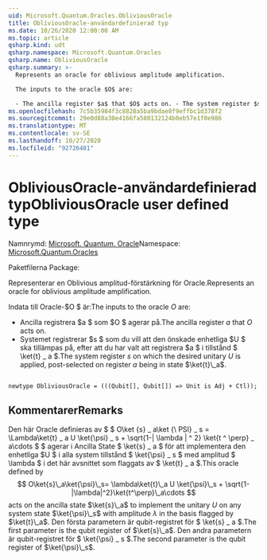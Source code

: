 ```yaml
---
uid: Microsoft.Quantum.Oracles.ObliviousOracle
title: ObliviousOracle-användardefinierad typ
ms.date: 10/26/2020 12:00:00 AM
ms.topic: article
qsharp.kind: udt
qsharp.namespace: Microsoft.Quantum.Oracles
qsharp.name: ObliviousOracle
qsharp.summary: >-
  Represents an oracle for oblivious amplitude amplification.

  The inputs to the oracle $O$ are:

  - The ancilla register $a$ that $O$ acts on. - The system register $s$ on which the desired unitary $U$ is applied, post-selected on register $a$ being in state $\ket{t}\_a$.
ms.openlocfilehash: 7c5b35984f3c8828a5ba9bdae8f9effbc1d378f2
ms.sourcegitcommit: 29e0d88a30e4166fa580132124b0eb57e1f0e986
ms.translationtype: MT
ms.contentlocale: sv-SE
ms.lasthandoff: 10/27/2020
ms.locfileid: "92726481"
---
```

# <a name="obliviousoracle-user-defined-type"></a><span data-ttu-id="0025f-102">ObliviousOracle-användardefinierad typ</span><span class="sxs-lookup"><span data-stu-id="0025f-102">ObliviousOracle user defined type</span></span>

<span data-ttu-id="0025f-103">Namnrymd: [Microsoft. Quantum. Oracle](xref:Microsoft.Quantum.Oracles)</span><span class="sxs-lookup"><span data-stu-id="0025f-103">Namespace: [Microsoft.Quantum.Oracles](xref:Microsoft.Quantum.Oracles)</span></span>

<span data-ttu-id="0025f-104">Paketfilerna [](https://nuget.org/packages/)</span><span class="sxs-lookup"><span data-stu-id="0025f-104">Package: [](https://nuget.org/packages/)</span></span>


<span data-ttu-id="0025f-105">Representerar en Oblivious amplitud-förstärkning för Oracle.</span><span class="sxs-lookup"><span data-stu-id="0025f-105">Represents an oracle for oblivious amplitude amplification.</span></span>

<span data-ttu-id="0025f-106">Indata till Oracle-$O $ är:</span><span class="sxs-lookup"><span data-stu-id="0025f-106">The inputs to the oracle $O$ are:</span></span>

- <span data-ttu-id="0025f-107">Ancilla registrera $a $ som $O $ agerar på.</span><span class="sxs-lookup"><span data-stu-id="0025f-107">The ancilla register $a$ that $O$ acts on.</span></span>
- <span data-ttu-id="0025f-108">Systemet registrerar $s $ som du vill att den önskade enhetliga $U $ ska tillämpas på, efter att du har valt att registrera $a $ i tillstånd $ \ket{t} \_ a $.</span><span class="sxs-lookup"><span data-stu-id="0025f-108">The system register $s$ on which the desired unitary $U$ is applied, post-selected on register $a$ being in state $\ket{t}\_a$.</span></span>

```qsharp

newtype ObliviousOracle = (((Qubit[], Qubit[]) => Unit is Adj + Ctl));
```



## <a name="remarks"></a><span data-ttu-id="0025f-109">Kommentarer</span><span class="sxs-lookup"><span data-stu-id="0025f-109">Remarks</span></span>

<span data-ttu-id="0025f-110">Den här Oracle definieras av $ $ O\ket {s} \_ a\ket {\ PSI} \_ s = \Lambda\ket{t} \_ a U \ket{\psi} \_ s + \sqrt{1-| \lambda | ^ 2} \ket{t ^ \perp} \_ a\cdots $ $ agerar i Ancilla State $ \ket{s} \_ a $ för att implementera den enhetliga $U $ i alla system tillstånd $ \ket{\psi} \_ s $ med amplitud $ \lambda $ i det här avsnittet som flaggats av $ \ket{t} \_ a $.</span><span class="sxs-lookup"><span data-stu-id="0025f-110">This oracle defined by $$ O\ket{s}\_a\ket{\psi}\_s= \lambda\ket{t}\_a U \ket{\psi}\_s + \sqrt{1-|\lambda|^2}\ket{t^\perp}\_a\cdots $$ acts on the ancilla state $\ket{s}\_a$ to implement the unitary $U$ on any system state $\ket{\psi}\_s$ with amplitude $\lambda$ in the basis flagged by $\ket{t}\_a$.</span></span>
<span data-ttu-id="0025f-111">Den första parametern är qubit-registret för $ \ket{s} \_ a $.</span><span class="sxs-lookup"><span data-stu-id="0025f-111">The first parameter is the qubit register of $\ket{s}\_a$.</span></span> <span data-ttu-id="0025f-112">Den andra parametern är qubit-registret för $ \ket{\psi} \_ s $.</span><span class="sxs-lookup"><span data-stu-id="0025f-112">The second parameter is the qubit register of $\ket{\psi}\_s$.</span></span>